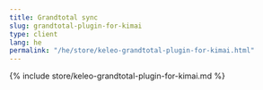 ```yaml
---
title: Grandtotal sync
slug: grandtotal-plugin-for-kimai
type: client
lang: he
permalink: "/he/store/keleo-grandtotal-plugin-for-kimai.html"
---
```


{% include store/keleo-grandtotal-plugin-for-kimai.md %}
